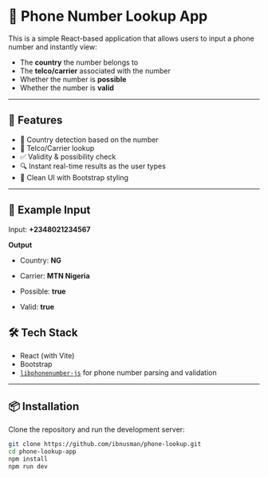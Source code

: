 # 📱 Phone Number Lookup App

This is a simple React-based application that allows users to input a phone number and instantly view:

- The **country** the number belongs to  
- The **telco/carrier** associated with the number  
- Whether the number is **possible**  
- Whether the number is **valid**

---

## 🚀 Features

- 📍 Country detection based on the number  
- 🏢 Telco/Carrier lookup  
- ✅ Validity & possibility check  
- 🔍 Instant real-time results as the user types  
- 🎨 Clean UI with Bootstrap styling  

---
## 🧪 Example Input

Input: **+2348021234567**

 **Output**

- Country: **NG**

- Carrier: **MTN Nigeria**

- Possible: **true**

- Valid: **true**

## 🛠️ Tech Stack

- React (with Vite)  
- Bootstrap  
- [`libphonenumber-js`](https://github.com/catamphetamine/libphonenumber-js) for phone number parsing and validation  

---

## 📦 Installation

Clone the repository and run the development server:

```bash
git clone https://github.com/ibnusman/phone-lookup.git
cd phone-lookup-app
npm install
npm run dev
